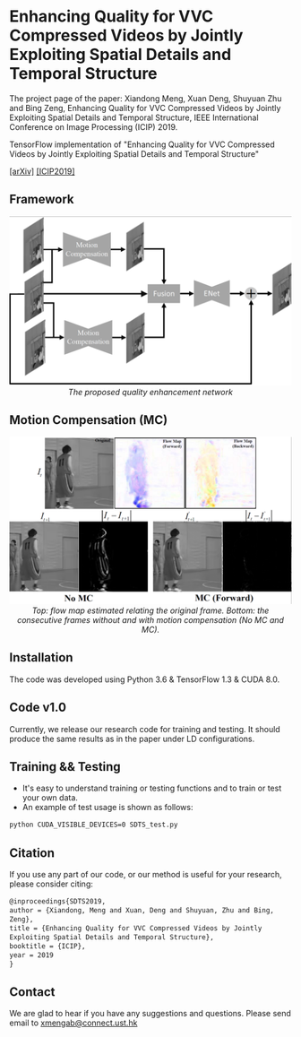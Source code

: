 # Enhancing Quality for VVC Compressed Videos by Jointly Exploiting Spatial Details and Temporal Structure
The project page of the paper:
Xiandong Meng, Xuan Deng, Shuyuan Zhu and Bing Zeng, Enhancing Quality for VVC Compressed Videos by Jointly Exploiting Spatial Details and Temporal Structure, IEEE International Conference on Image Processing (ICIP) 2019.



TensorFlow implementation of "Enhancing Quality for VVC Compressed Videos by Jointly Exploiting Spatial Details and Temporal Structure" 


[[arXiv]](https://arxiv.org/pdf/1901.09575.pdf)      [[ICIP2019]](https://cmsworkshops.com/ICIP2019/Papers/AcceptedPapers.asp)

## Framework

<p align="center">
    <img src="files/overview.png" width="900"> <br />
    <em> The proposed quality enhancement network</em>
</p>


##
## Motion Compensation (MC)
<p align="center">
    <img src="files/MC.png" width="600"> <br />
    <em> Top: flow map estimated relating the original frame. Bottom: the consecutive frames without and with motion
compensation (No MC and MC). </em>
</p>

## Installation
The code was developed using Python 3.6 & TensorFlow 1.3 & CUDA 8.0. 

## Code v1.0
Currently, we release our research code for training and testing. It should produce the same results as in the paper under LD configurations.
## Training && Testing
* It's easy to understand training or testing functions and to train or test your own data.
* An example of test usage is shown as follows:
```bash 
python CUDA_VISIBLE_DEVICES=0 SDTS_test.py
```


## Citation

If you use any part of our code, or our method is useful for your research, please consider citing:

```
@inproceedings{SDTS2019,
author = {Xiandong, Meng and Xuan, Deng and Shuyuan, Zhu and Bing, Zeng},
title = {Enhancing Quality for VVC Compressed Videos by Jointly Exploiting Spatial Details and Temporal Structure},
booktitle = {ICIP},
year = 2019
}
```
## Contact
We are glad to hear if you have any suggestions and questions. 
Please send email to xmengab@connect.ust.hk
